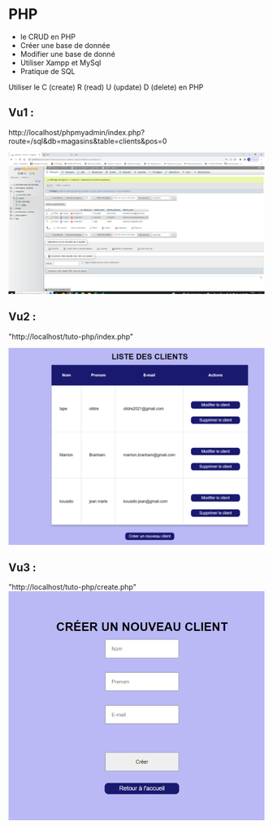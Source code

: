 # PHP

* le CRUD en PHP
* Créer une base de donnée
* Modifier une base de donné
* Utiliser Xampp et MySql
* Pratique de SQL

Utiliser le C (create) R (read) U (update) D (delete) en PHP

## Vu1 : 

http://localhost/phpmyadmin/index.php?route=/sql&db=magasins&table=clients&pos=0

![php_admi](php1.PNG)

## Vu2 : 

"http://localhost/tuto-php/index.php"

![php_admi](php2.PNG)

## Vu3 : 

"http://localhost/tuto-php/create.php"
![php_admi](php3.PNG)
